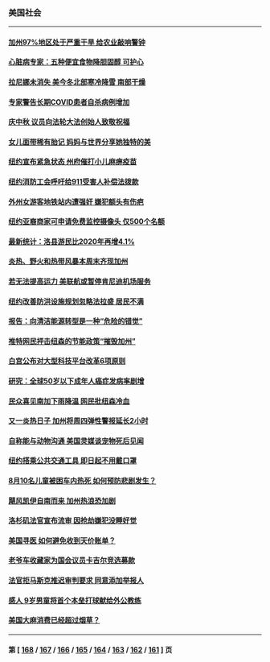 ### 美国社会
---
#### [加州97%地区处于严重干旱 给农业敲响警钟](../../pages/ncid1078160/n13821995.md) 
#### [心脏病专家：五种便宜食物降胆固醇 可护心](../../pages/ncid1078160/n13821214.md) 
#### [拉尼娜未消失 美今冬北部寒冷降雪 南部干燥](../../pages/ncid1078160/n13821935.md) 
#### [专家警告长期COVID患者自杀病例增加](../../pages/ncid1078160/n13821882.md) 
#### [庆中秋 议员向法轮大法创始人致敬祝福](../../pages/ncid1078160/n13821847.md) 
#### [女儿面带稀有胎记 妈妈与世界分享她独特的美](../../pages/ncid1078160/n13821418.md) 
#### [纽约宣布紧急状态 州府催打小儿麻痹疫苗](../../pages/ncid1078160/n13821364.md) 
#### [纽约消防工会呼吁给911受害人补偿法拨款](../../pages/ncid1078160/n13821356.md) 
#### [外州女游客地铁站内遭强奸 嫌犯额头有伤疤](../../pages/ncid1078160/n13821360.md) 
#### [纽约亚裔商家可申请免费监控摄像头 仅500个名额](../../pages/ncid1078160/n13821362.md) 
#### [最新统计：洛县游民比2020年再增4.1%](../../pages/ncid1078160/n13821277.md) 
#### [炎热、野火和热带风暴本周末齐现加州](../../pages/ncid1078160/n13821259.md) 
#### [若无法提高运力 美联航或暂停肯尼迪机场服务](../../pages/ncid1078160/n13820257.md) 
#### [纽约改善防洪设施规划忽略法拉盛  居民不满](../../pages/ncid1078160/n13820670.md) 
#### [报告：向清洁能源转型是一种“危险的错觉”](../../pages/ncid1078160/n13820402.md) 
#### [推特网民抨击纽森的节能政策“摧毁加州”](../../pages/ncid1078160/n13820557.md) 
#### [白宫公布对大型科技平台改革6项原则](../../pages/ncid1078160/n13820324.md) 
#### [研究：全球50岁以下成年人癌症发病率剧增](../../pages/ncid1078160/n13820332.md) 
#### [民众喜见南加下雨降温 网民批纽森冷血](../../pages/ncid1078160/n13820373.md) 
#### [又一炎热日子 加州将周四弹性警报延长2小时](../../pages/ncid1078160/n13820291.md) 
#### [自称能与动物沟通 美国灵媒谈宠物死后见闻](../../pages/ncid1078160/n13819940.md) 
#### [纽约搭乘公共交通工具 即日起不用戴口罩](../../pages/ncid1078160/n13819766.md) 
#### [8月10名儿童被困车内热死 如何预防悲剧发生？](../../pages/ncid1078160/n13819737.md) 
#### [飓风凯伊自南而来 加州热浪恐加剧](../../pages/ncid1078160/n13819604.md) 
#### [洛杉矶法官宣布流审 因抢劫嫌犯没睡好觉](../../pages/ncid1078160/n13819599.md) 
#### [美国寻医 如何避免收到天价账单？](../../pages/ncid1078160/n13819540.md) 
#### [老爷车收藏家为国会议员卡吉尔竞选募款](../../pages/ncid1078160/n13819513.md) 
#### [法官拒马斯克推迟审判要求 同意添加举报人](../../pages/ncid1078160/n13819369.md) 
#### [感人 9岁男童将首个本垒打球献给外公教练](../../pages/ncid1078160/n13819232.md) 
#### [美国大麻消费已经超过烟草？](../../pages/ncid1078160/n13819001.md) 

---
#### 第 [ [168](./168.md) / [167](./167.md) / [166](./166.md) / [165](./165.md) / [164](./164.md) / [163](./163.md) / [162](./162.md) / [161](./161.md) ] 页
